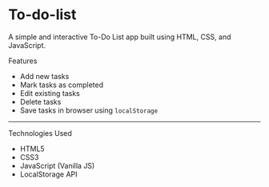# To-do-list

A simple and interactive To-Do List app built using HTML, CSS, and JavaScript.

Features

- Add new tasks
- Mark tasks as completed
- Edit existing tasks
- Delete tasks
- Save tasks in browser using `localStorage`

---

Technologies Used

- HTML5
- CSS3
- JavaScript (Vanilla JS)
- LocalStorage API
